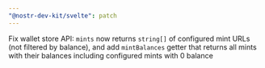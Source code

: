 ```yaml
---
"@nostr-dev-kit/svelte": patch
---
```


Fix wallet store API: `mints` now returns `string[]` of configured mint URLs (not filtered by balance), and add `mintBalances` getter that returns all mints with their balances including configured mints with 0 balance

